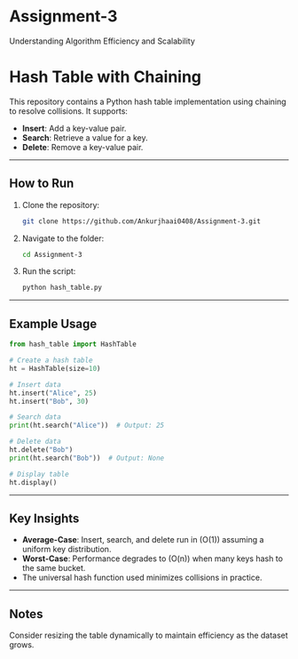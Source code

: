 # Assignment-3
Understanding Algorithm Efficiency and Scalability
# Hash Table with Chaining

This repository contains a Python hash table implementation using chaining to resolve collisions. It supports:
- **Insert**: Add a key-value pair.
- **Search**: Retrieve a value for a key.
- **Delete**: Remove a key-value pair.

---

## How to Run

1. Clone the repository:
   ```bash
   git clone https://github.com/Ankurjhaai0408/Assignment-3.git
   ```
2. Navigate to the folder:
   ```bash
   cd Assignment-3
   ```
3. Run the script:
   ```bash
   python hash_table.py
   ```

---

## Example Usage

```python
from hash_table import HashTable

# Create a hash table
ht = HashTable(size=10)

# Insert data
ht.insert("Alice", 25)
ht.insert("Bob", 30)

# Search data
print(ht.search("Alice"))  # Output: 25

# Delete data
ht.delete("Bob")
print(ht.search("Bob"))  # Output: None

# Display table
ht.display()
```

---

## Key Insights

- **Average-Case**: Insert, search, and delete run in \(O(1)\) assuming a uniform key distribution.
- **Worst-Case**: Performance degrades to \(O(n)\) when many keys hash to the same bucket.
- The universal hash function used minimizes collisions in practice.

---

## Notes
Consider resizing the table dynamically to maintain efficiency as the dataset grows.
